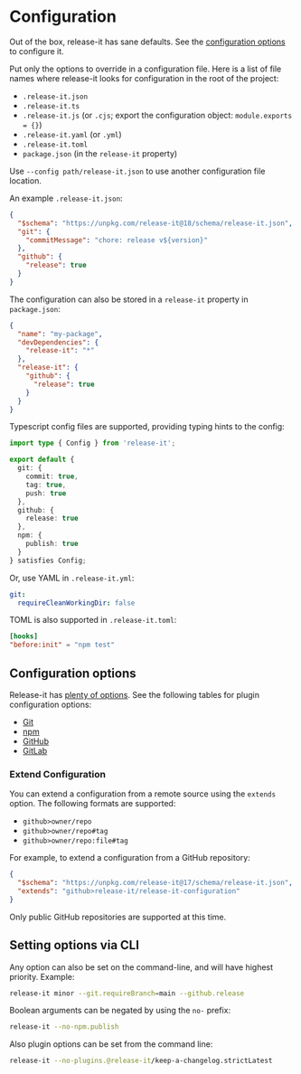 # Configuration

Out of the box, release-it has sane defaults. See the [configuration options][1] to configure it.

Put only the options to override in a configuration file. Here is a list of file names where release-it looks for
configuration in the root of the project:

- `.release-it.json`
- `.release-it.ts`
- `.release-it.js` (or `.cjs`; export the configuration object: `module.exports = {}`)
- `.release-it.yaml` (or `.yml`)
- `.release-it.toml`
- `package.json` (in the `release-it` property)

Use `--config path/release-it.json` to use another configuration file location.

An example `.release-it.json`:

```json
{
  "$schema": "https://unpkg.com/release-it@18/schema/release-it.json",
  "git": {
    "commitMessage": "chore: release v${version}"
  },
  "github": {
    "release": true
  }
}
```

The configuration can also be stored in a `release-it` property in `package.json`:

```json
{
  "name": "my-package",
  "devDependencies": {
    "release-it": "*"
  },
  "release-it": {
    "github": {
      "release": true
    }
  }
}
```

Typescript config files are supported, providing typing hints to the config:

```ts
import type { Config } from 'release-it';

export default {
  git: {
    commit: true,
    tag: true,
    push: true
  },
  github: {
    release: true
  },
  npm: {
    publish: true
  }
} satisfies Config;
```

Or, use YAML in `.release-it.yml`:

```yaml
git:
  requireCleanWorkingDir: false
```

TOML is also supported in `.release-it.toml`:

```toml
[hooks]
"before:init" = "npm test"
```

## Configuration options

Release-it has [plenty of options][2]. See the following tables for plugin configuration options:

- [Git][3]
- [npm][4]
- [GitHub][5]
- [GitLab][6]

### Extend Configuration

You can extend a configuration from a remote source using the `extends` option. The following formats are supported:

- `github>owner/repo`
- `github>owner/repo#tag`
- `github>owner/repo:file#tag`

For example, to extend a configuration from a GitHub repository:

```json
{
  "$schema": "https://unpkg.com/release-it@17/schema/release-it.json",
  "extends": "github>release-it/release-it-configuration"
}
```

Only public GitHub repositories are supported at this time.

## Setting options via CLI

Any option can also be set on the command-line, and will have highest priority. Example:

```bash
release-it minor --git.requireBranch=main --github.release
```

Boolean arguments can be negated by using the `no-` prefix:

```bash
release-it --no-npm.publish
```

Also plugin options can be set from the command line:

```bash
release-it --no-plugins.@release-it/keep-a-changelog.strictLatest
```

[1]: #configuration-options
[2]: ../config/release-it.json
[3]: ./git.md#configuration-options
[4]: ./npm.md#configuration-options
[5]: ./github-releases.md#configuration-options
[6]: ./gitlab-releases.md#configuration-options
